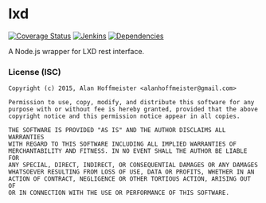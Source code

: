 # lxd
[![Coverage Status](https://coveralls.io/repos/alanhoff/node-lxd/badge.svg?branch=master)][0]
[![Jenkins](http://jenkins.proxima.cc/buildStatus/icon?job=node-lxd)][1]
[![Dependencies](https://david-dm.org/alanhoff/node-lxd.svg)][2]

A Node.js wrapper for LXD rest interface.

### License (ISC)

```
Copyright (c) 2015, Alan Hoffmeister <alanhoffmeister@gmail.com>

Permission to use, copy, modify, and distribute this software for any
purpose with or without fee is hereby granted, provided that the above
copyright notice and this permission notice appear in all copies.

THE SOFTWARE IS PROVIDED "AS IS" AND THE AUTHOR DISCLAIMS ALL WARRANTIES
WITH REGARD TO THIS SOFTWARE INCLUDING ALL IMPLIED WARRANTIES OF
MERCHANTABILITY AND FITNESS. IN NO EVENT SHALL THE AUTHOR BE LIABLE FOR
ANY SPECIAL, DIRECT, INDIRECT, OR CONSEQUENTIAL DAMAGES OR ANY DAMAGES
WHATSOEVER RESULTING FROM LOSS OF USE, DATA OR PROFITS, WHETHER IN AN
ACTION OF CONTRACT, NEGLIGENCE OR OTHER TORTIOUS ACTION, ARISING OUT OF
OR IN CONNECTION WITH THE USE OR PERFORMANCE OF THIS SOFTWARE.
```

[0]: https://coveralls.io/github/alanhoff/node-lxd
[1]: http://jenkins.proxima.cc/job/node-lxd
[2]: https://david-dm.org/alanhoff/node-lxd
